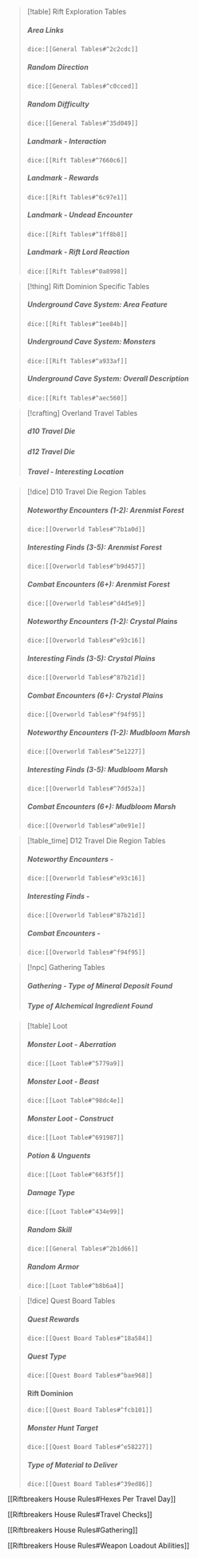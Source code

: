 > [!table] Rift Exploration Tables
> ##### Area Links
>`dice:[[General Tables#^2c2cdc]]`
>
>##### Random Direction
>`dice:[[General Tables#^c0cced]]`
>
>##### Random Difficulty
>`dice:[[General Tables#^35d049]]`
>
> ##### Landmark - Interaction
>`dice:[[Rift Tables#^7660c6]]`
>
> ##### Landmark - Rewards
>`dice:[[Rift Tables#^6c97e1]]`
>
> ##### Landmark - Undead Encounter
>`dice:[[Rift Tables#^1ff8b8]]`
>
> ##### Landmark - Rift Lord Reaction
>`dice:[[Rift Tables#^0a8998]]`

> [!thing] Rift Dominion Specific Tables
>##### Underground Cave System: Area Feature
>`dice:[[Rift Tables#^1ee84b]]`
>
>##### Underground Cave System: Monsters
>`dice:[[Rift Tables#^a933af]]`
>
> ##### Underground Cave System: Overall Description
>`dice:[[Rift Tables#^aec560]]`
>

> [!crafting] Overland Travel Tables
>##### d10 Travel Die
>
>
>##### d12 Travel Die
>
>
>##### Travel - Interesting Location
> 
> 

> [!dice] D10 Travel Die Region Tables 
>##### Noteworthy Encounters (1-2): Arenmist Forest
>`dice:[[Overworld Tables#^7b1a0d]]`
>
>##### Interesting Finds (3-5): Arenmist Forest
>`dice:[[Overworld Tables#^b9d457]]`
>
>##### Combat Encounters (6+): Arenmist Forest
>`dice:[[Overworld Tables#^d4d5e9]]`
> 
>##### Noteworthy Encounters (1-2): Crystal Plains
>`dice:[[Overworld Tables#^e93c16]]`
>
>##### Interesting Finds (3-5): Crystal Plains
>`dice:[[Overworld Tables#^87b21d]]`
>
>##### Combat Encounters (6+): Crystal Plains
>`dice:[[Overworld Tables#^f94f95]]`
> 
>##### Noteworthy Encounters (1-2): Mudbloom Marsh
>`dice:[[Overworld Tables#^5e1227]]`
>
>##### Interesting Finds (3-5): Mudbloom Marsh
>`dice:[[Overworld Tables#^7dd52a]]`
>
>##### Combat Encounters (6+): Mudbloom Marsh
>`dice:[[Overworld Tables#^a0e91e]]`
>


> [!table_time] D12 Travel Die Region Tables 
>##### Noteworthy Encounters - 
>`dice:[[Overworld Tables#^e93c16]]`
>
>##### Interesting Finds - 
>`dice:[[Overworld Tables#^87b21d]]`
>
>##### Combat Encounters - 
>`dice:[[Overworld Tables#^f94f95]]`
> 
>
> 


>[!npc] Gathering Tables
>
>##### Gathering - Type of Mineral Deposit Found
>
>##### Type of Alchemical Ingredient Found


>[!table] Loot
>
>##### Monster Loot - Aberration
>`dice:[[Loot Table#^5779a9]]`
>
>##### Monster Loot - Beast
>`dice:[[Loot Table#^98dc4e]]`
>
>##### Monster Loot - Construct
>`dice:[[Loot Table#^691987]]`
>
>##### Potion & Unguents
>`dice:[[Loot Table#^663f5f]]`
>
>##### Damage Type
>`dice:[[Loot Table#^434e99]]`
>
>##### Random Skill
>`dice:[[General Tables#^2b1d66]]`
>
>##### Random Armor
>`dice:[[Loot Table#^b8b6a4]]`
>

>


>[!dice] Quest Board Tables
>
>##### Quest Rewards
>`dice:[[Quest Board Tables#^18a584]]`
>
>##### Quest Type
>`dice:[[Quest Board Tables#^bae968]]`
>
>#### Rift Dominion
>`dice:[[Quest Board Tables#^fcb101]]`
>
>##### Monster Hunt Target
>`dice:[[Quest Board Tables#^e58227]]`
>
>##### Type of Material to Deliver
>`dice:[[Quest Board Tables#^39ed86]]`

[[Riftbreakers House Rules#Hexes Per Travel Day]]

[[Riftbreakers House Rules#Travel Checks]]

[[Riftbreakers House Rules#Gathering]]

[[Riftbreakers House Rules#Weapon Loadout Abilities]]







